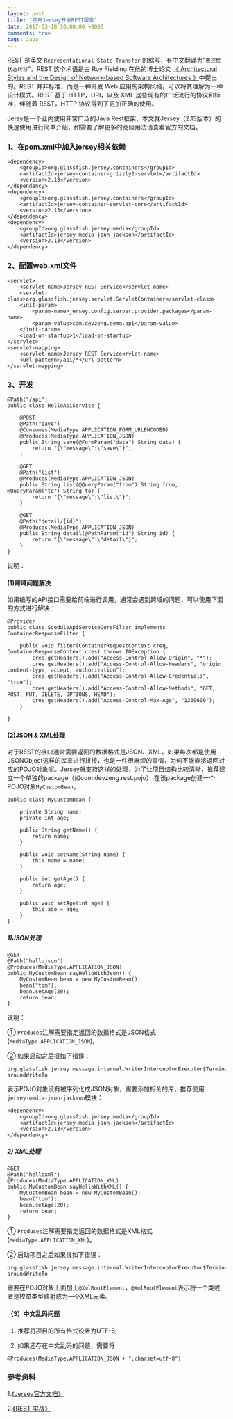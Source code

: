 ```yaml
---
layout: post
title: "使用Jersey开发REST服务"
date: 2017-03-18 10:00:00 +8000
comments: true
tags: Java
---
```


REST 是英文 `Representational State Transfer` 的缩写，有中文翻译为“`表述性状态转移`”。REST 这个术语是由 Roy Fielding 在他的博士论文 [《 Architectural Styles and the Design of Network-based Software Architectures 》](http://www.ics.uci.edu/~fielding/pubs/dissertation/top.htm)中提出的。REST 并非标准，而是一种开发 Web 应用的架构风格，可以将其理解为一种设计模式。REST 基于 HTTP，URI，以及 XML 这些现有的广泛流行的协议和标准，伴随着 REST，HTTP 协议得到了更加正确的使用。

Jersy是一个业内使用非常广泛的Java Rest框架，本文就Jersey（2.13版本）的快速使用进行简单介绍，如需要了解更多的高级用法请查看官方的文档。

### 1、在pom.xml中加入jersey相关依赖

```
<dependency>
    <groupId>org.glassfish.jersey.containers</groupId>
    <artifactId>jersey-container-grizzly2-servlet</artifactId>
    <version>2.13</version>
</dependency>
<dependency>
    <groupId>org.glassfish.jersey.containers</groupId>
    <artifactId>jersey-container-servlet-core</artifactId>
    <version>2.13</version>
</dependency>
<dependency>
    <groupId>org.glassfish.jersey.media</groupId>
    <artifactId>jersey-media-json-jackson</artifactId>
    <version>2.13</version>
</dependency>
```

### 2、配置web.xml文件

```
<servlet>
    <servlet-name>Jersey REST Service</servlet-name>
    <servlet-class>org.glassfish.jersey.servlet.ServletContainer</servlet-class>
    <init-param>
        <param-name>jersey.config.server.provider.packages</param-name>
        <param-value>com.devzeng.demo.api</param-value>
    </init-param>
    <load-on-startup>1</load-on-startup>
</servlet>
<servlet-mapping>
    <servlet-name>Jersey REST Service<rvlet-name>
	<url-pattern>/api/*</url-pattern>
</servlet-mapping>
```

### 3、开发

```
@Path("/api")
public class HelloApiService {

    @POST
	@Path("save")
	@Consumes(MediaType.APPLICATION_FORM_URLENCODED)
	@Produces(MediaType.APPLICATION_JSON)
	public String save(@FormParam("data") String data) {
		return "{\"message\":\"save\"}";
	}
	
	@GET
	@Path("list")
	@Produces(MediaType.APPLICATION_JSON)
	public String list(@QueryParam("from") String from, @QueryParam("to") String to) {
		return "{\"message\":\"list\"}"; 
	}
	
	@GET
	@Path("detail/{id}")
	@Produces(MediaType.APPLICATION_JSON)
	public String detail(@PathParam("id") String id) {
		return "{\"message\":\"detail\"}"; 
	}
}
```

说明：

#### (1)跨域问题解决

如果编写的API接口需要给前端进行调用，通常会遇到跨域的问题，可以使用下面的方式进行解决：

```
@Provider
public class SceduleApiServiceCorsFilter implements ContainerResponseFilter {

	public void filter(ContainerRequestContext creq, ContainerResponseContext cres) throws IOException {
		cres.getHeaders().add("Access-Control-Allow-Origin", "*");
        cres.getHeaders().add("Access-Control-Allow-Headers", "origin, content-type, accept, authorization");
        cres.getHeaders().add("Access-Control-Allow-Credentials", "true");
        cres.getHeaders().add("Access-Control-Allow-Methods", "GET, POST, PUT, DELETE, OPTIONS, HEAD");
        cres.getHeaders().add("Access-Control-Max-Age", "1209600");
	}
	
}
```

#### (2)JSON & XML处理

对于REST的接口通常需要返回的数据格式是JSON、XML。如果每次都是使用JSONObject这样的库来进行拼接，也是一件很麻烦的事情，为何不能直接返回对应的POJO对象呢。Jersey就支持这样的处理，为了让项目结构比较清晰，推荐建立一个单独的package（如com.devzeng.rest.pojo）,在该package创建一个POJO对象`MyCustomBean`。

```
public class MyCustomBean {

    private String name;
    private int age;

    public String getName() {
        return name;
    }
    
    public void setName(String name) {
        this.name = name;
    }
    
    public int getAge() {
        return age;
    }
    
    public void setAge(int age) {
        this.age = age;
    }
}
```

##### 1)JSON处理

```
@GET
@Path("hellojson")
@Produces(MediaType.APPLICATION_JSON)
public MyCustomBean sayHelloWithJson() {
    MyCustomBean bean = new MyCustomBean();
    bean("tom");
    bean.setAge(20);
    return bean;
}
```

说明：

① `Produces`注解需要指定返回的数据格式是JSON格式(`MediaType.APPLICATION_JSON`)。

② 如果启动之后报如下错误：

```
org.glassfish.jersey.message.internal.WriterInterceptorExecutor$TerminalWriterInterceptor aroundWriteTo
```

表示POJO对象没有被序列化成JSON对象，需要添加相关的库，推荐使用`jersey-media-json-jackson`模块：

```
<dependency>
    <groupId>org.glassfish.jersey.media</groupId>
    <artifactId>jersey-media-json-jackson</artifactId>
    <version>2.13</version>
</dependency>
```

##### 2) XML处理

```
@GET
@Path("helloxml")
@Produces(MediaType.APPLICATION_XML)
public MyCustomBean sayHelloWithXML() {
    MyCustomBean bean = new MyCustomBean();
    bean("tom");
    bean.setAge(20);
    return bean;
}
```

① `Produces`注解需要指定返回的数据格式是XML格式(`MediaType.APPLICATION_XML`)。

② 启动项目之后如果报如下错误：

```
org.glassfish.jersey.message.internal.WriterInterceptorExecutor$TerminalWriterInterceptor aroundWriteTo
```

需要在POJO对象上面加上`@XmlRootElement`，`@XmlRootElement`表示将一个类或者是枚举类型映射成为一个XML元素。

#### （3）中文乱码问题

1) 推荐将项目的所有格式设置为UTF-8;

2) 如果还存在中文乱码的问题，需要将

```
@Produces(MediaType.APPLICATION_JSON + ";charset=utf-8")
```

### 参考资料

1.[《Jersey官方文档》](https://jersey.java.net/)

2.[《REST 实战》](https://www.gitbook.com/book/waylau/rest-in-action)
